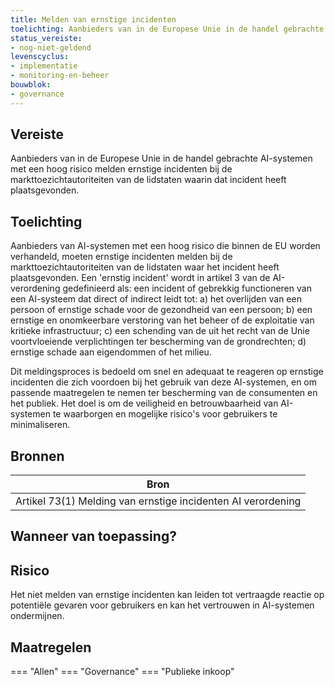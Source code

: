 ```yaml
---
title: Melden van ernstige incidenten 
toelichting: Aanbieders van in de Europese Unie in de handel gebrachte AI-systemen met een hoog risico melden ernstige incidenten bij de markttoezichtautoriteiten van de lidstaten waarin dat incident heeft plaatsgevonden.
status_vereiste:
- nog-niet-geldend
levenscyclus:
- implementatie
- monitoring-en-beheer
bouwblok:
- governance
---
```


<!-- tags -->
## Vereiste

Aanbieders van in de Europese Unie in de handel gebrachte AI-systemen met een hoog risico melden ernstige incidenten bij de markttoezichtautoriteiten van de lidstaten waarin dat incident heeft plaatsgevonden.

## Toelichting

Aanbieders van AI-systemen met een hoog risico die binnen de EU worden verhandeld, moeten ernstige incidenten melden bij de markttoezichtautoriteiten van de lidstaten waar het incident heeft plaatsgevonden.
Een 'ernstig incident' wordt in artikel 3 van de AI-verordening gedefinieerd als: een incident of gebrekkig functioneren van een AI-systeem dat direct of indirect leidt tot: a) het overlijden van een persoon of ernstige schade voor de gezondheid van een persoon; b) een ernstige en onomkeerbare verstoring van het beheer of de exploitatie van kritieke infrastructuur; c) een schending van de uit het recht van de Unie voortvloeiende verplichtingen ter bescherming van de grondrechten; d) ernstige schade aan eigendommen of het milieu.


Dit meldingsproces is bedoeld om snel en adequaat te reageren op ernstige incidenten die zich voordoen bij het gebruik van deze AI-systemen, en om passende maatregelen te nemen ter bescherming van de consumenten en het publiek.
Het doel is om de veiligheid en betrouwbaarheid van AI-systemen te waarborgen en mogelijke risico's voor gebruikers te minimaliseren.

## Bronnen

| Bron                        |
|-----------------------------|
|Artikel 73(1) Melding van ernstige incidenten AI verordening|

## Wanneer van toepassing?


## Risico

Het niet melden van ernstige incidenten kan leiden tot vertraagde reactie op potentiële gevaren voor gebruikers en kan het vertrouwen in AI-systemen ondermijnen.


## Maatregelen

=== "Allen"
	<!-- list_maatregelen vereiste/melding_ernstige_incidenten -->
=== "Governance"
	<!-- list_maatregelen vereiste/melding_ernstige_incidenten boubwlok/governance -->
=== "Publieke inkoop"
	<!-- list_maatregelen vereiste/melding_ernstige_incidenten bouwblok/publieke-inkoop -->
